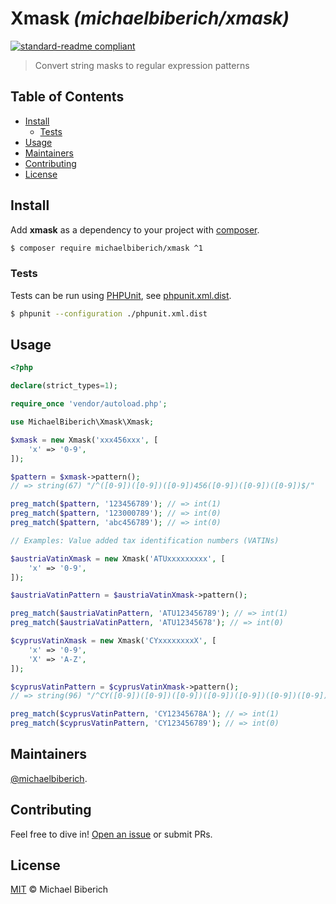 # Xmask _(michaelbiberich/xmask)_

[![standard-readme compliant](https://img.shields.io/badge/readme%20style-standard-brightgreen.svg?style=flat-square)](https://github.com/RichardLitt/standard-readme)

> Convert string masks to regular expression patterns

## Table of Contents

- [Install](#install)
  - [Tests](#tests)
- [Usage](#usage)
- [Maintainers](#maintainers)
- [Contributing](#contributing)
- [License](#license)

## Install

Add **xmask** as a dependency to your project with [composer](https://getcomposer.org/).

```bash
$ composer require michaelbiberich/xmask ^1
```

### Tests

Tests can be run using [PHPUnit](https://phpunit.de/), see [phpunit.xml.dist](./phpunit.xml.dist).

```bash
$ phpunit --configuration ./phpunit.xml.dist
```

## Usage

```php
<?php

declare(strict_types=1);

require_once 'vendor/autoload.php';

use MichaelBiberich\Xmask\Xmask;

$xmask = new Xmask('xxx456xxx', [
    'x' => '0-9',
]);

$pattern = $xmask->pattern();
// => string(67) "/^([0-9])([0-9])([0-9])456([0-9])([0-9])([0-9])$/"

preg_match($pattern, '123456789'); // => int(1)
preg_match($pattern, '123000789'); // => int(0)
preg_match($pattern, 'abc456789'); // => int(0)

// Examples: Value added tax identification numbers (VATINs)

$austriaVatinXmask = new Xmask('ATUxxxxxxxxx', [
    'x' => '0-9',
]);

$austriaVatinPattern = $austriaVatinXmask->pattern();

preg_match($austriaVatinPattern, 'ATU123456789'); // => int(1)
preg_match($austriaVatinPattern, 'ATU12345678'); // => int(0)

$cyprusVatinXmask = new Xmask('CYxxxxxxxxX', [
    'x' => '0-9',
    'X' => 'A-Z',
]);

$cyprusVatinPattern = $cyprusVatinXmask->pattern();
// => string(96) "/^CY([0-9])([0-9])([0-9])([0-9])([0-9])([0-9])([0-9])([0-9])([A-Z])$/"

preg_match($cyprusVatinPattern, 'CY12345678A'); // => int(1)
preg_match($cyprusVatinPattern, 'CY123456789'); // => int(0)

```

## Maintainers

[@michaelbiberich](https://github.com/michaelbiberich).

## Contributing

Feel free to dive in! [Open an issue](https://github.com/michaelbiberich/xmask/issues/new) or submit PRs.

## License

[MIT](LICENSE.md) © Michael Biberich
